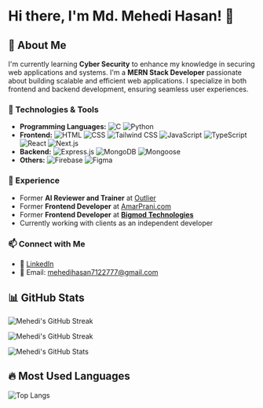 # Hi there, I'm Md. Mehedi Hasan! 👋

## 🚀 About Me
I'm currently learning **Cyber Security** to enhance my knowledge in securing web applications and systems.
I'm a **MERN Stack Developer** passionate about building scalable and efficient web applications. I specialize in both frontend and backend development, ensuring seamless user experiences.

### 🔧 Technologies & Tools
- **Programming Languages:** ![C](https://img.shields.io/badge/C-A8B9CC?style=flat&logo=c&logoColor=white) ![Python](https://img.shields.io/badge/Python-3776AB?style=flat&logo=python&logoColor=white)
- **Frontend:** ![HTML](https://img.shields.io/badge/HTML-E34F26?style=flat&logo=html5&logoColor=white) ![CSS](https://img.shields.io/badge/CSS-1572B6?style=flat&logo=css3&logoColor=white) ![Tailwind CSS](https://img.shields.io/badge/Tailwind_CSS-06B6D4?style=flat&logo=tailwindcss&logoColor=white) ![JavaScript](https://img.shields.io/badge/JavaScript-F7DF1E?style=flat&logo=javascript&logoColor=black) ![TypeScript](https://img.shields.io/badge/TypeScript-3178C6?style=flat&logo=typescript&logoColor=white) ![React](https://img.shields.io/badge/React-61DAFB?style=flat&logo=react&logoColor=black) ![Next.js](https://img.shields.io/badge/Next.js-000000?style=flat&logo=next.js&logoColor=white)
- **Backend:** ![Express.js](https://img.shields.io/badge/Express.js-000000?style=flat&logo=express&logoColor=white) ![MongoDB](https://img.shields.io/badge/MongoDB-47A248?style=flat&logo=mongodb&logoColor=white) ![Mongoose](https://img.shields.io/badge/Mongoose-880000?style=flat&logo=mongoose&logoColor=white)
- **Others:** ![Firebase](https://img.shields.io/badge/Firebase-FFCA28?style=flat&logo=firebase&logoColor=black) ![Figma](https://img.shields.io/badge/Figma-F24E1E?style=flat&logo=figma&logoColor=white)

### 💼 Experience
- Former **AI Reviewer and Trainer** at [Outlier](https://outlier.ai/)
- Former **Frontend Developer** at [AmarPrani.com](https://amarprani.com)
- Former **Frontend Developer** at **[Bigmod Technologies](https://bigmodtech.com/)**
- Currently working with clients as an independent developer

### 📫 Connect with Me
- 💼 [LinkedIn](https://www.linkedin.com/in/mehedi-hasan-1228ba337)
- 📧 Email: mehedihasan7122777@gmail.com

## 📊 GitHub Stats
![Mehedi's GitHub Streak](https://github-readme-streak-stats.herokuapp.com/?user=mehedihasan712277&theme=github-dark&hide_border=true&date_format=M%20j%5B%2C%20Y%5D)

![Mehedi's GitHub Streak](https://github-readme-stats.vercel.app/api?username=mehedihasan712277&show_icons=true&theme=github_dark&hide_border=true&date_format=M%20j%5B%2C%20Y%5D)

![Mehedi's GitHub Stats](https://github-readme-stats.vercel.app/api?username=mehedihasan712277&show_icons=true&theme=github_dark)

## 🔥 Most Used Languages
![Top Langs](https://github-readme-stats.vercel.app/api/top-langs/?username=mehedihasan712277&layout=compact&theme=github_dark)

